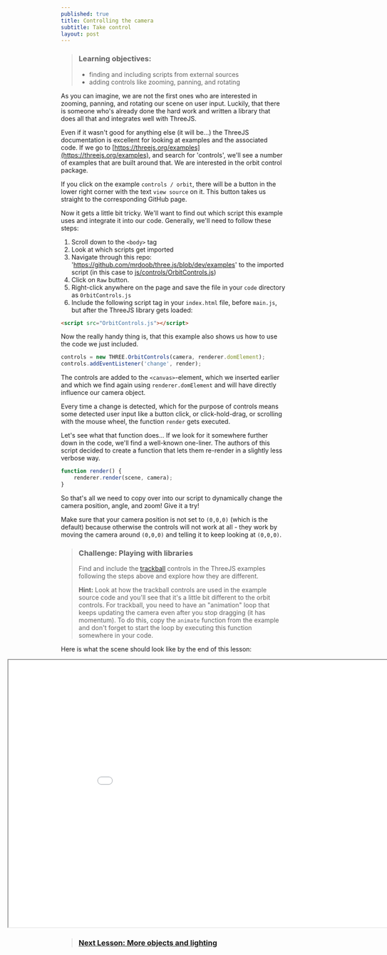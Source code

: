 ```yaml
---
published: true
title: Controlling the camera
subtitle: Take control
layout: post
---
```


> ### Learning objectives:
>
> * finding and including scripts from external sources
> * adding controls like zooming, panning, and rotating

As you can imagine, we are not the first ones who are interested in zooming, panning, and rotating our scene on user input. Luckily, that there is someone who's already done the hard work and written a library that does all that and integrates well with ThreeJS.

Even if it wasn't good for anything else (it will be...) the ThreeJS documentation is excellent for looking at examples and the associated code. If we go to [https://threejs.org/examples](https://threejs.org/examples), and search for 'controls', we'll see a number of examples that are built around that. We are interested in the orbit control package.

If you click on the example `controls / orbit`, there will be a button in the lower right corner with the text `view source` on it. This button takes us straight to the corresponding GitHub page.

Now it gets a little bit tricky. We'll want to find out which script this example uses and integrate it into our code. Generally, we'll need to follow these steps:

1. Scroll down to the `<body>` tag
1. Look at which scripts get imported
1. Navigate through this repo: 'https://github.com/mrdoob/three.js/blob/dev/examples' to the imported script (in this case to [js/controls/OrbitControls.js](https://github.com/mrdoob/three.js/blob/dev/examples/js/controls/OrbitControls.js))
1. Click on `Raw` button.
1. Right-click anywhere on the page and save the file in your `code` directory as `OrbitControls.js`
1. Include the following script tag in your `index.html` file, before `main.js`, but after the ThreeJS library gets loaded:

```html
<script src="OrbitControls.js"></script>
```

Now the really handy thing is, that this example also shows us how to use the code we just included.

```js
controls = new THREE.OrbitControls(camera, renderer.domElement);
controls.addEventListener('change', render);
```

The controls are added to the `<canvas>`-element, which we inserted earlier and which we find again using `renderer.domElement` and will have directly influence our camera object.

Every time a change is detected, which for the purpose of controls means some detected user input like a button click, or click-hold-drag, or scrolling with the mouse wheel, the function `render` gets executed.

Let's see what that function does... If we look for it somewhere further down in the code, we'll find a well-known one-liner. The authors of this script decided to create a function that lets them re-render in a slightly less verbose way.

```js
function render() {
	renderer.render(scene, camera);
}
```

So that's all we need to copy over into our script to dynamically change the camera position, angle, and zoom! Give it a try!

Make sure that your camera position is not set to `(0,0,0)` (which is the default) because otherwise the controls will not work at all - they work by moving the camera around `(0,0,0)` and telling it to keep looking at `(0,0,0)`.

> ### Challenge: Playing with libraries
>
> Find and include the [trackball](https://threejs.org/examples/#misc_controls_trackball) controls in the ThreeJS examples following the steps above and explore how they are different.
>
> **Hint:** Look at how the trackball controls are used in the example source code and you'll see that it's a little bit different to the orbit controls. For trackball, you need to have an "animation" loop that keeps updating the camera even after you stop dragging (it has momentum). To do this, copy the `animate` function from the example and don't forget to start the loop by executing this function somewhere in your code.

Here is what the scene should look like by the end of this lesson:
<iframe style="position: relative; left: -120px; overflow: hidden;" scrolling='no' src="code/lesson-05.html" width="1000" height="600"></iframe>

> ### [Next Lesson: More objects and lighting](./6-objects_and_light)
